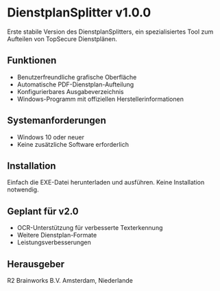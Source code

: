 # DienstplanSplitter v1.0.0

Erste stabile Version des DienstplanSplitters, ein spezialisiertes Tool zum Aufteilen von TopSecure Dienstplänen.

## Funktionen
- Benutzerfreundliche grafische Oberfläche
- Automatische PDF-Dienstplan-Aufteilung
- Konfigurierbares Ausgabeverzeichnis
- Windows-Programm mit offiziellen Herstellerinformationen

## Systemanforderungen
- Windows 10 oder neuer
- Keine zusätzliche Software erforderlich

## Installation
Einfach die EXE-Datei herunterladen und ausführen. Keine Installation notwendig.

## Geplant für v2.0
- OCR-Unterstützung für verbesserte Texterkennung
- Weitere Dienstplan-Formate
- Leistungsverbesserungen

## Herausgeber
R2 Brainworks B.V.
Amsterdam, Niederlande 